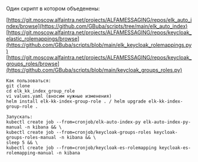 Один скрипт в котором объеденены:

[https://git.moscow.alfaintra.net/projects/ALFAMESSAGING/repos/elk_auto_index/browse](https://github.com/GBuba/scripts/tree/main/elk_auto_index)
[https://git.moscow.alfaintra.net/projects/ALFAMESSAGING/repos/keycloak_elastic_rolemappings/browse](https://github.com/GBuba/scripts/blob/main/elk_keycloak_rolemappings.py)
[https://git.moscow.alfaintra.net/projects/ALFAMESSAGING/repos/keycloak_groups_roles/browse](https://github.com/GBuba/scripts/blob/main/keycloak_groups_roles.py)


    Как пользоваться:
    git clone 
    cd elk_kk_index_group_role
    vi values.yaml (вносим нужные изменения)
    helm install elk-kk-index-group-role . / helm upgrade elk-kk-index-group-role .
    
    Запускать:
    kubectl create job --from=cronjob/elk-auto-index-py elk-auto-index-py-manual -n kibana && \
    kubectl create job --from=cronjob/keycloak-groups-roles keycloak-groups-roles-manual -n kibana && \
    sleep 5 && \
    kubectl create job --from=cronjob/keycloak-es-rolemapping keycloak-es-rolemapping-manual -n kibana
